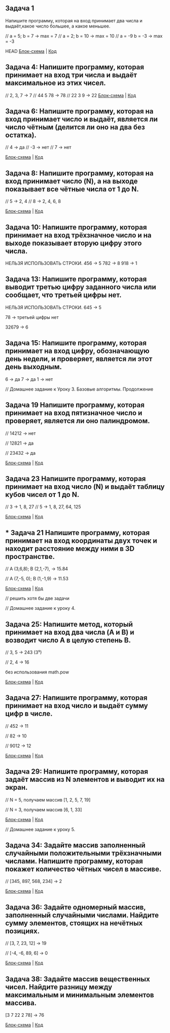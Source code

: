 ## Задача 1
Напишите программу, которая на вход принимает два числа
и выдаёт,какое число большее, а какое меньшее. 

//  a = 5; b = 7 -> max = 7
//  a = 2; b = 10 -> max = 10
//  a = -9 b = -3 -> max = -3

HEAD
[Блок-схема](Exe001/diagram.drawio.png) | [Код](Exe001/Program.cs)


## Задача 4: Напишите программу, которая принимает на вход три числа и выдаёт максимальное из этих чисел.

// 2, 3, 7 -> 7
// 44 5 78 -> 78
// 22 3 9 -> 22
[Блок-схема]() | [Код]()

## Задача 6: Напишите программу, которая на вход принимает число и выдаёт, является ли число чётным (делится ли оно на два без остатка).

// 4 -> да
// -3 -> нет
//  7 -> нет

[Блок-схема](/diagram.drawio.png) | [Код](/Progr1am.cs)

## Задача 8: Напишите программу, которая на вход принимает число (N), а на выходе показывает все чётные числа от 1 до N.


// 5 -> 2, 4
// 8 -> 2, 4, 6, 8

[Блок-схема](/diagram.drawio.png) | [Код](/Program.cs)



## Задача 10: Напишите программу, которая принимает на вход трёхзначное число и на выходе показывает вторую цифру этого числа.
НЕЛЬЗЯ ИСПОЛЬЗОВАТЬ СТРОКИ.
456 -> 5
782 -> 8
918 -> 1

## Задача 13: Напишите программу, которая выводит третью цифру заданного числа или сообщает, что третьей цифры нет.
НЕЛЬЗЯ ИСПОЛЬЗОВАТЬ СТРОКИ.
645 -> 5

78 -> третьей цифры нет

32679 -> 6

## Задача 15: Напишите программу, которая принимает на вход цифру, обозначающую день недели, и проверяет, является ли этот день выходным.

6 -> да
7 -> да
1 -> нет




// Домашнее задание к Уроку 3. Базовые алгоритмы. Продолжение



## Задача 19  Напишите программу, которая принимает на вход пятизначное число и проверяет, является ли оно палиндромом.

//  14212 -> нет

//  12821 -> да

//  23432 -> да

[Блок-схема](/diagram.drawio.png) | [Код](/Program.cs)


## Задача 23  Напишите программу, которая принимает на вход число (N) и выдаёт таблицу кубов чисел от 1 до N.

//  3 -> 1, 8, 27
//  5 -> 1, 8, 27, 64, 125

[Блок-схема](/diagram.drawio.png) | [Код](/Program.cs)



## * Задача 21  Напишите программу, которая принимает на вход координаты двух точек и находит расстояние между ними в 3D пространстве.

//  A (3,6,8); B (2,1,-7), -> 15.84

//  A (7,-5, 0); B (1,-1,9) -> 11.53

[Блок-схема](/diagram.drawio.png) | [Код](/Program.cs)

//  решить хотя бы две задачи






// Домашнее задание к уроку 4.

## Задача 25: Напишите метод, который принимает на вход два числа (A и B) и возводит число A в целую степень B.

// 3, 5 -> 243 (3⁵)

// 2, 4 -> 16

без использования math.pow

[Блок-схема](/diagram.drawio.png) | [Код](/Program.cs)


## Задача 27: Напишите программу, которая принимает на вход число и выдаёт сумму цифр в числе.

//  452 -> 11

//  82 -> 10

//  9012 -> 12

[Блок-схема](/diagram.drawio.png) | [Код](/Program,cs)



## Задача 29: Напишите программу, которая задаёт массив из N элементов и выводит их на экран.

//  N = 5, получаем массив [1, 2, 5, 7, 19]

//  N = 3, получаем массив [6, 1, 33]

[Блок-схема](/diagram.drawio.png) | [Код](/Program.cs)





// Домашнее задание к уроку 5.

## Задача 34: Задайте массив заполненный случайными положительными трёхзначными числами. Напишите программу, которая покажет количество чётных чисел в массиве.

// [345, 897, 568, 234] -> 2

[Блок-схема](/diagram.drawio.png) | [Код](/Program.cs)


## Задача 36: Задайте одномерный массив, заполненный случайными числами. Найдите сумму элементов, стоящих на нечётных позициях.

// [3, 7, 23, 12] -> 19

// [-4, -6, 89, 6] -> 0

[Блок-схема](/diagram.drawio.png) | [Код](/Program.cs)

## Задача 38: Задайте массив вещественных чисел. Найдите разницу между максимальным и минимальным элементов массива.

[3 7 22 2 78] -> 76

[Блок-схема](/diagram.drawio.png) | [Код](/Program.cs)

